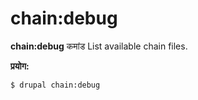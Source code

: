 # chain:debug
**chain:debug** कमांड List available chain files.

**प्रयोग:**
```
$ drupal chain:debug 
```
